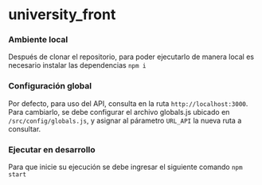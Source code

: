 # university_front

### Ambiente local
Después de clonar el repositorio, para poder ejecutarlo de manera local es necesario instalar las dependencias
`npm i`

### Configuración global
Por defecto, para uso del API, consulta en la ruta `http://localhost:3000`.
Para cambiarlo, se debe configurar el archivo globals.js ubicado en `/src/config/globals.js`, y asignar al párametro `URL_API` la nueva ruta a consultar.

### Ejecutar en desarrollo
Para que inicie su ejecución se debe ingresar el siguiente comando `npm start`